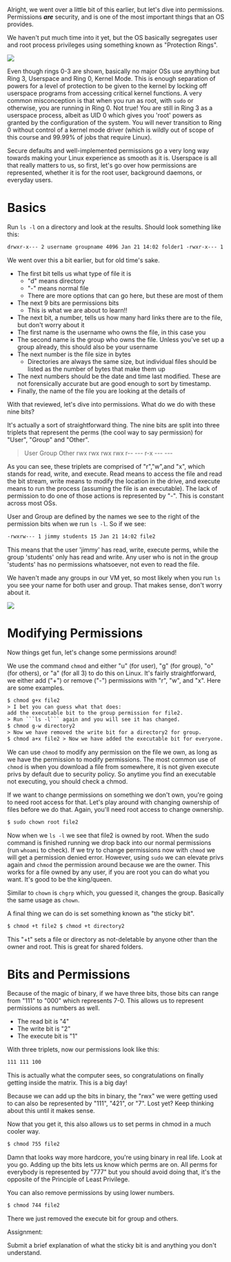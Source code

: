  

Alright, we went over a little bit of this earlier, but let's dive into
permissions. Permissions ***are*** security, and is one of the most
important things that an OS provides.

We haven't put much time into it yet, but the OS basically segregates
user and root process privileges using something known as "Protection
Rings".

[![](https://files.cdn.thinkific.com/file_uploads/429463/images/026/a9f/247/1629595726315.jpg)](https://en.wikipedia.org/wiki/Protection_ring)

Even though rings 0-3 are shown, basically no major OSs use anything but
Ring 3, Userspace and Ring 0, Kernel Mode. This is enough separation of
powers for a level of protection to be given to the kernel by locking
off userspace programs from accessing critical kernel functions. A very
common misconception is that when you run as root, with `sudo` or
otherwise, you are running in Ring 0. Not true! You are still in Ring 3
as a userspace process, albeit as UID 0 which gives you 'root' powers as
granted by the configuration of the system. You will never transition to
Ring 0 without control of a kernel mode driver (which is wildly out of
scope of this course and 99.99% of jobs that require Linux).

Secure defaults and well-implemented permissions go a very long way
towards making your Linux experience as smooth as it is. Userspace is
all that really matters to us, so first, let's go over how permissions
are represented, whether it is for the root user, background daemons, or
everyday users.

# Basics

Run `ls -l` on a directory and look at the results. Should look
something like this:

``` default
drwxr-x--- 2 username groupname 4096 Jan 21 14:02 folder1 -rwxr-x--- 1 username groupname 15 Jan 21 14:02 file2
```

We went over this a bit earlier, but for old time's sake.

-   The first bit tells us what type of file it is
    -   "d" means directory
    -   "-" means normal file
    -   There are more options that can go here, but these are most of
        them
-   The next 9 bits are permissions bits
    -   This is what we are about to learn!!
-   The next bit, a number, tells us how many hard links there are to
    the file, but don't worry about it
-   The first name is the username who owns the file, in this case you
-   The second name is the group who owns the file. Unless you've set up
    a group already, this should also be your username
-   The next number is the file size in bytes
    -   Directories are always the same size, but individual files
        should be listed as the number of bytes that make them up
-   The next numbers should be the date and time last modified. These
    are not forensically accurate but are good enough to sort by
    timestamp.
-   Finally, the name of the file you are looking at the details of

With that reviewed, let's dive into permissions. What do we do with
these nine bits?

It's actually a sort of straightforward thing. The nine bits are split
into three triplets that represent the perms (the cool way to say
permission) for "User", "Group" and "Other".

> User Group Other rwx rwx rwx rwx r-- --- r-x --- ---

As you can see, these triplets are comprised of "r","w",and "x", which
stands for read, write, and execute. Read means to access the file and
read the bit stream, write means to modify the location in the drive,
and execute means to run the process (assuming the file is an
executable). The lack of permission to do one of those actions is
represented by "-". This is constant across most OSs.

User and Group are defined by the names we see to the right of the
permission bits when we run `ls -l`. So if we see:

``` default
-rwxrw--- 1 jimmy students 15 Jan 21 14:02 file2
```

This means that the user 'jimmy' has read, write, execute perms, while
the group 'students' only has read and write. Any user who is not in the
group 'students' has no permissions whatsoever, not even to read the
file.

We haven't made any groups in our VM yet, so most likely when you run
`ls` you see your name for both user and group. That makes sense, don't
worry about it.

[![](https://files.cdn.thinkific.com/file_uploads/429463/images/831/a45/817/1629595725821.jpg)](https://xkcd.com/838/)

# Modifying Permissions

Now things get fun, let's change some permissions around!

We use the command `chmod` and either "u" (for user), "g" (for group),
"o" (for others), or "a" (for all 3) to do this on Linux. It's fairly
straightforward, we either add ("+") or remove ("-") permissions with
"r", "w", and "x". Here are some examples.

``` default
$ chmod g+x file2 
> I bet you can guess what that does: 
add the executable bit to the group permission for file2. 
> Run ```ls -l``` again and you will see it has changed. 
$ chmod g-w directory2 
> Now we have removed the write bit for a directory2 for group. 
$ chmod a+x file2 > Now we have added the executable bit for everyone.
```

We can use `chmod` to modify any permission on the file we own, as long
as we have the permission to modify permissions. The most common use of
`chmod` is when you download a file from somewhere, it is not given
execute privs by default due to security policy. So anytime you find an
executable not executing, you should check a chmod.

If we want to change permissions on something we don't own, you're going
to need root access for that. Let's play around with changing ownership
of files before we do that. Again, you'll need root access to change
ownership.

``` default
$ sudo chown root file2
```

Now when we `ls -l` we see that file2 is owned by root. When the sudo
command is finished running we drop back into our normal permissions
(run `whoami` to check). If we try to change permissions now with
`chmod` we will get a permission denied error. However, using `sudo` we
can elevate privs again and `chmod` the permission around because we are
the owner. This works for a file owned by any user, if you are root you
can do what you want. It's good to be the king/queen.

Similar to `chown` is `chgrp` which, you guessed it, changes the group.
Basically the same usage as `chown`.

A final thing we can do is set something known as "the sticky bit".

``` default
$ chmod +t file2 $ chmod +t directory2
```

This "+t" sets a file or directory as not-deletable by anyone other than
the owner and root. This is great for shared folders.

# Bits and Permissions

Because of the magic of binary, if we have three bits, those bits can
range from "111" to "000" which represents 7-0. This allows us to
represent permissions as numbers as well.

-   The read bit is "4"
-   The write bit is "2"
-   The execute bit is "1"

With three triplets, now our permissions look like this:

``` default
111 111 100
```

This is actually what the computer sees, so congratulations on finally
getting inside the matrix. This is a big day!

Because we can add up the bits in binary, the "rwx" we were getting used
to can also be represented by "111", "421", or "7". Lost yet? Keep
thinking about this until it makes sense.

Now that you get it, this also allows us to set perms in chmod in a much
cooler way.

``` default
$ chmod 755 file2
```

Damn that looks way more hardcore, you're using binary in real life.
Look at you go. Adding up the bits lets us know which perms are on. All
perms for everybody is represented by "777" but you should avoid doing
that, it's the opposite of the Principle of Least Privilege.

You can also remove permissions by using lower numbers.

``` default
$ chmod 744 file2
```

There we just removed the execute bit for group and others.

Assignment:

Submit a brief explanation of what the sticky bit is and anything you
don't understand.
